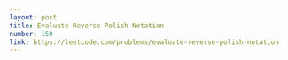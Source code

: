```yaml
---
layout: post
title: Evaluate Reverse Polish Notation
number: 150
link: https://leetcode.com/problems/evaluate-reverse-polish-notation
---
```

